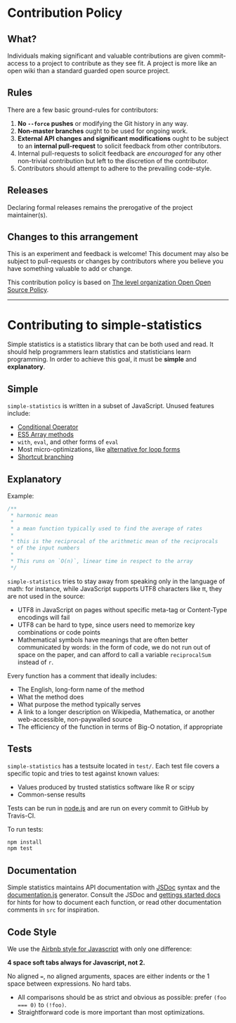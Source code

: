 # Contribution Policy

## What?

Individuals making significant and valuable contributions are given commit-access
to a project to contribute as they see fit. A project is more like an
open wiki than a standard guarded open source project.

## Rules

There are a few basic ground-rules for contributors:

1. **No `--force` pushes** or modifying the Git history in any way.
1. **Non-master branches** ought to be used for ongoing work.
1. **External API changes and significant modifications** ought to be subject to an **internal pull-request** to solicit feedback from other contributors.
1. Internal pull-requests to solicit feedback are *encouraged* for any other non-trivial contribution but left to the discretion of the contributor.
1. Contributors should attempt to adhere to the prevailing code-style.

## Releases

Declaring formal releases remains the prerogative of the project maintainer(s).

## Changes to this arrangement

This is an experiment and feedback is welcome! This document may also be
subject to pull-requests or changes by contributors where you believe you have
something valuable to add or change.

This contribution policy is based on [The level organization Open Open Source Policy](https://github.com/Level/community/blob/master/CONTRIBUTING.md).

-----------------------------------------

# Contributing to simple-statistics

Simple statistics is a statistics library that can be both used and read.
It should help programmers learn statistics and statisticians learn programming.
In order to achieve this goal, it must be **simple** and **explanatory**.

## Simple

`simple-statistics` is written in a subset of JavaScript. Unused features
include:

* [Conditional Operator](https://developer.mozilla.org/en-US/docs/Web/JavaScript/Reference/Operators/Conditional_Operator)
* [ES5 Array methods](http://ie.microsoft.com/TestDrive/HTML5/ECMAScript5Array/Default.html)
* `with`, `eval`, and other forms of `eval`
* Most micro-optimizations, like [alternative for loop forms](https://jsperf.com/loops/70)
* [Shortcut branching](https://javascriptweblog.wordpress.com/2010/07/26/no-more-ifs-alternatives-to-statement-branching-in-javascript/)

## Explanatory

Example:

```js
/**
 * harmonic mean
 *
 * a mean function typically used to find the average of rates
 *
 * this is the reciprocal of the arithmetic mean of the reciprocals
 * of the input numbers
 *
 * This runs on `O(n)`, linear time in respect to the array
 */
```

`simple-statistics` tries to stay away from speaking only in the language of math:
for instance, while JavaScript supports UTF8 characters like π, they are not used
in the source:

* UTF8 in JavaScript on pages without specific meta-tag or Content-Type encodings will fail
* UTF8 can be hard to type, since users need to memorize key combinations or code points
* Mathematical symbols have meanings that are often better communicated by words:
  in the form of code, we do not run out of space on the paper, and can afford
  to call a variable `reciprocalSum` instead of `r`.

Every function has a comment that ideally includes:

* The English, long-form name of the method
* What the method does
* What purpose the method typically serves
* A link to a longer description on Wikipedia, Mathematica, or another
  web-accessible, non-paywalled source
* The efficiency of the function in terms of Big-O notation, if appropriate

## Tests

`simple-statistics` has a testsuite located in `test/`. Each test file
covers a specific topic and tries to test against known values:

* Values produced by trusted statistics software like R or scipy
* Common-sense results

Tests can be run in [node.js](https://nodejs.org/) and are run on every commit
to GitHub by Travis-CI.

To run tests:

```sh
npm install
npm test
```

## Documentation

Simple statistics maintains API documentation with [JSDoc](http://usejsdoc.org/) syntax
and the [documentation.js](https://github.com/documentationjs/documentation) generator.
Consult the JSDoc and [gettings started docs](https://github.com/documentationjs/documentation/blob/master/docs/GETTTING_STARTED.md) for
hints for how to document each function, or read other documentation comments
in `src` for inspiration.

## Code Style

We use the [Airbnb style for Javascript](https://github.com/airbnb/javascript) with
only one difference:

**4 space soft tabs always for Javascript, not 2.**

No aligned `=`, no aligned arguments, spaces are either indents or the 1
space between expressions. No hard tabs.

* All comparisons should be as strict and obvious as possible: prefer `(foo === 0)` to
  `(!foo)`.
* Straightforward code is more important than most optimizations.

